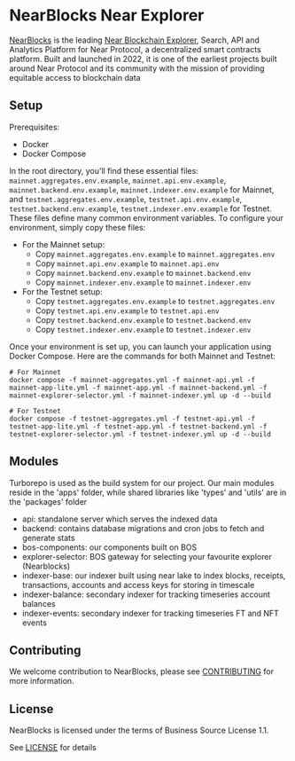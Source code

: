# NearBlocks Near Explorer

[NearBlocks](https://nearblocks.io/) is the leading [Near Blockchain Explorer](https://nearblocks.io), Search, API and Analytics Platform for Near Protocol, a decentralized smart contracts platform. Built and launched in 2022, it is one of the earliest projects built around Near Protocol and its community with the mission of providing equitable access to blockchain data

## Setup

Prerequisites:

- Docker
- Docker Compose

In the root directory, you'll find these essential files: `mainnet.aggregates.env.example`, `mainnet.api.env.example`, `mainnet.backend.env.example`, `mainnet.indexer.env.example` for Mainnet, and `testnet.aggregates.env.example`, `testnet.api.env.example`, `testnet.backend.env.example`, `testnet.indexer.env.example` for Testnet. These files define many common environment variables. To configure your environment, simply copy these files:

- For the Mainnet setup:
  - Copy `mainnet.aggregates.env.example` to `mainnet.aggregates.env`
  - Copy `mainnet.api.env.example` to `mainnet.api.env`
  - Copy `mainnet.backend.env.example` to `mainnet.backend.env`
  - Copy `mainnet.indexer.env.example` to `mainnet.indexer.env`
- For the Testnet setup:
  - Copy `testnet.aggregates.env.example` to `testnet.aggregates.env`
  - Copy `testnet.api.env.example` to `testnet.api.env`
  - Copy `testnet.backend.env.example` to `testnet.backend.env`
  - Copy `testnet.indexer.env.example` to `testnet.indexer.env`

Once your environment is set up, you can launch your application using Docker Compose. Here are the commands for both Mainnet and Testnet:

```
# For Mainnet
docker compose -f mainnet-aggregates.yml -f mainnet-api.yml -f mainnet-app-lite.yml -f mainnet-app.yml -f mainnet-backend.yml -f mainnet-explorer-selector.yml -f mainnet-indexer.yml up -d --build

# For Testnet
docker compose -f testnet-aggregates.yml -f testnet-api.yml -f testnet-app-lite.yml -f testnet-app.yml -f testnet-backend.yml -f testnet-explorer-selector.yml -f testnet-indexer.yml up -d --build
```

## Modules

Turborepo is used as the build system for our project. Our main modules reside in the 'apps' folder, while shared libraries like 'types' and 'utils' are in the 'packages' folder

- api: standalone server which serves the indexed data
- backend: contains database migrations and cron jobs to fetch and generate stats
- bos-components: our components built on BOS
- explorer-selector: BOS gateway for selecting your favourite explorer (Nearblocks)
- indexer-base: our indexer built using near lake to index blocks, receipts, transactions, accounts and access keys for storing in timescale
- indexer-balance: secondary indexer for tracking timeseries account balances
- indexer-events: secondary indexer for tracking timeseries FT and NFT events

## Contributing

We welcome contribution to NearBlocks, please see [CONTRIBUTING](CONTRIBUTING.md) for more information.

## License

NearBlocks is licensed under the terms of Business Source License 1.1.

See [LICENSE](LICENCE.md) for details
